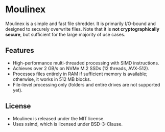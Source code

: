 # Moulinex

Moulinex is a simple and fast file shredder. It is primarily I/O-bound and designed to securely overwrite files. Note that it is **not cryptographically secure**, but sufficient for the large majority of use cases.

## Features
- High-performance multi-threaded processing with SIMD instructions.
- Achieves over 2 GB/s on NVMe M.2 SSDs (12 threads, AVX-512).
- Processes files entirely in RAM if sufficient memory is available; otherwise, it works in 512 MB blocks.
- File-level processing only (folders and entire drives are not supported yet).

## License
- Moulinex is released under the MIT license.
- Uses xsimd, which is licensed under BSD-3-Clause.
